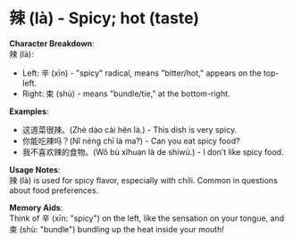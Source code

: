 # **辣 (là) - Spicy; hot (taste)**

**Character Breakdown**:  
辣 (là):  
- Left: 辛 (xīn) - "spicy" radical, means "bitter/hot," appears on the top-left.  
- Right: 束 (shù) - means "bundle/tie," at the bottom-right.

**Examples**:  
- 这道菜很辣。(Zhè dào cài hěn là.) - This dish is very spicy.  
- 你能吃辣吗？(Nǐ néng chī là ma?) - Can you eat spicy food?  
- 我不喜欢辣的食物。(Wǒ bù xǐhuan là de shíwù.) - I don’t like spicy food.

**Usage Notes**:  
辣 (là) is used for spicy flavor, especially with chili. Common in questions about food preferences.

**Memory Aids**:  
Think of 辛 (xīn: "spicy") on the left, like the sensation on your tongue, and 束 (shù: "bundle") bundling up the heat inside your mouth!